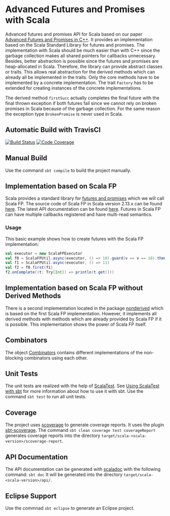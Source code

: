 # Advanced Futures and Promises with Scala

Advanced futures and promises API for Scala based on our paper [Advanced Futures and Promises in C++](http://www.home.hs-karlsruhe.de/~suma0002/publications/advanced-futures-promises-cpp.pdf).
It provides an implementation based on the Scala Standard Library for futures and promises.
The implementation with Scala should be much easier than with C++ since the garbage collection makes all shared pointers for callbacks unnecessary.
Besides, better abstraction is possible since the futures and promises are heap-allocated in Scala.
Therefore, the library can provide abstract classes or traits.
This allows real abstraction for the derived methods which can already all be implemented in the traits.
Only the core methods have to be implemented by a concrete implementation.
The trait `Factory` has to be extended for creating instances of the concrete implementations.


The derived method `firstSucc` actually completes the final future with the final thrown exception if both futures fail since we cannot rely on broken promises in Scala because of the garbage collection.
For the same reason the exception type `BrokenPromise` is never used in Scala.

## Automatic Build with TravisCI
[![Build Status](https://travis-ci.org/tdauth/scala-futures-promises.svg?branch=master)](https://travis-ci.org/tdauth/scala-futures-promises)
[![Code Coverage](https://img.shields.io/codecov/c/github/tdauth/scala-futures-promises/master.svg)](https://codecov.io/github/tdauth/scala-futures-promises?branch=master)

## Manual Build
Use the command `sbt compile` to build the project manually.

## Implementation based on Scala FP
Scala provides a standard library for [futures and promises](http://docs.scala-lang.org/overviews/core/futures.html) which we will call Scala FP.
The source code of Scala FP in Scala version 2.13.x can be found [here](https://github.com/scala/scala/tree/2.13.x/src/library/scala/concurrent).
The latest API documentation can be found [here](https://www.scala-lang.org/api/current/scala/concurrent/index.html).
Futures in Scala FP can have multiple callbacks registered and have multi-read semantics.

### Usage
This basic example shows how to create futures with the Scala FP implementation:
```scala
val executor = new ScalaFPExecutor
val f0 = ScalaFPUtil.async(executor, () => 10).guard(v => v == 10).then((t : Try[Int]) => t.get() * 10)
val f1 = ScalaFPUtil.async(executor, () => 11)
val f2 = f0.first(f1)
f2.onComplete((t: Try[Int]) => println(t.get()))
```

## Implementation based on Scala FP without Derived Methods
There is a second implementation located in the package [nonderived](./src/main/scala/tdauth/futuresandpromises/nonderived) which is based on the first Scala FP implementation.
However, it implements all derived methods with methods which are already provided by Scala FP if it is possible.
This implementation shows the power of Scala FP itself.

## Combinators
The object [Combinators](./src/main/scala/tdauth/futuresandpromises/combinators/Combinators.scala) contains different implementations of the non-blocking combinators using each other.

## Unit Tests
The unit tests are realized with the help of [ScalaTest](http://www.scalatest.org/).
See [Using ScalaTest with sbt](http://www.scalatest.org/user_guide/using_scalatest_with_sbt) for more information about how to use it with sbt.
Use the command `sbt test` to run all unit tests.

## Coverage
The project uses [scoverage](http://scoverage.org/) to generate coverage reports.
It uses the plugin [sbt-scoverage](https://github.com/scoverage/sbt-scoverage).
The command `sbt clean coverage test coverageReport` generates coverage reports into the directory `target/scala-<scala-version>/scoverage-report`.

## API Documentation
The API documentation can be generated with [scaladoc](https://docs.scala-lang.org/style/scaladoc.html) with the following command: `sbt doc`
It will be generated into the directory `target/scala-<scala-version>/api/`.

## Eclipse Support
Use the commnad `sbt eclipse` to generate an Eclipse project.